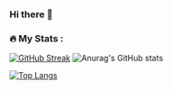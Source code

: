### Hi there 👋

<!--
**danishprasla/danishprasla** is a ✨ _special_ ✨ repository because its `README.md` (this file) appears on your GitHub profile.

Here are some ideas to get you started:

- 🔭 I’m currently working on ...
- 🌱 I’m currently learning ...
- 👯 I’m looking to collaborate on ...
- 🤔 I’m looking for help with ...
- 💬 Ask me about ...
- 📫 How to reach me: ...
- 😄 Pronouns: ...
- ⚡ Fun fact: ...
-->


### :fire: My Stats :

[![GitHub Streak](http://github-readme-streak-stats.herokuapp.com?user=danishprasla&theme=dark&background=000000)](https://git.io/streak-stats)
![Anurag's GitHub stats](https://github-readme-stats.vercel.app/api?username=danishprasla&show_icons=true&theme=cobalt)

[![Top Langs](https://github-readme-stats.vercel.app/api/top-langs/?username=danishprasla)](https://github.com/anuraghazra/github-readme-stats&theme=dark)
